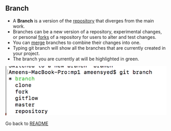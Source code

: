 ## Branch

* A **Branch** is a version of the [repository](repository.md) that diverges from the main work.
* Branches can be a new version of a repository, experimental changes, or personal [forks](fork.md) of a repository for users to alter and test changes.
* You can [merge](merge.md) branches to combine their changes into one.
* Typing git branch will show all the branches that are currently created in your project. 
* The branch you are currently at will be highlighted in green.

![branch](/images/branch.png)

Go back to [README](README.md)

